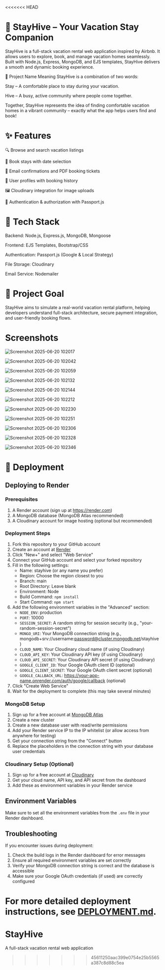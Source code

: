 <<<<<<< HEAD
# 🏡 StayHive – Your Vacation Stay Companion

StayHive is a full-stack vacation rental web application inspired by Airbnb. It allows users to explore, book, and manage vacation homes seamlessly. Built with Node.js, Express, MongoDB, and EJS templates, StayHive delivers a smooth and dynamic booking experience.

🌟 Project Name Meaning
StayHive is a combination of two words:

Stay – A comfortable place to stay during your vacation.

Hive – A busy, active community where people come together.

Together, StayHive represents the idea of finding comfortable vacation homes in a vibrant community – exactly what the app helps users find and book!

# ✨ Features

🔍 Browse and search vacation listings

📆 Book stays with date selection

📩 Email confirmations and PDF booking tickets

👤 User profiles with booking history

🖼️ Cloudinary integration for image uploads

🔐 Authentication & authorization with Passport.js

# 🔧 Tech Stack
Backend: Node.js, Express.js, MongoDB, Mongoose

Frontend: EJS Templates, Bootstrap/CSS

Authentication: Passport.js (Google & Local Strategy)

File Storage: Cloudinary

Email Service: Nodemailer

# 🚀 Project Goal

StayHive aims to simulate a real-world vacation rental platform, helping developers understand full-stack architecture, secure payment integration, and user-friendly booking flows.

# Screenshots

![Screenshot 2025-06-20 102017](https://github.com/user-attachments/assets/e3b8694f-762f-4e99-af85-43b95d1cf4b8)

![Screenshot 2025-06-20 102042](https://github.com/user-attachments/assets/0b9b6f54-0869-4882-975f-02d87e053188)

![Screenshot 2025-06-20 102059](https://github.com/user-attachments/assets/c55f772d-ffc8-452d-8b4b-7ed2d50fd52f)

![Screenshot 2025-06-20 102132](https://github.com/user-attachments/assets/d4a64092-c16d-42f9-aa33-0456b9c49fca)

![Screenshot 2025-06-20 102144](https://github.com/user-attachments/assets/a23a1bfa-d55f-4170-a14b-4ef0659f1a74)

![Screenshot 2025-06-20 102212](https://github.com/user-attachments/assets/368627b5-4905-4c21-9c04-2ba4eb2fc6a2)

![Screenshot 2025-06-20 102230](https://github.com/user-attachments/assets/a5f7d241-5737-41a5-9ed2-669b822e23ec)

![Screenshot 2025-06-20 102251](https://github.com/user-attachments/assets/c7bc77cb-6d66-46e5-993a-87a5692fc410)

![Screenshot 2025-06-20 102306](https://github.com/user-attachments/assets/f6b02248-03e3-40e9-b1b0-eaabedcf8c9a)

![Screenshot 2025-06-20 102328](https://github.com/user-attachments/assets/e5b43d63-4218-42a1-bd05-10667a0b916e)

![Screenshot 2025-06-20 102346](https://github.com/user-attachments/assets/e44d352a-7f23-4312-9e10-865dac20d6d6)

# 🚀 Deployment

## Deploying to Render

### Prerequisites
1. A Render account (sign up at https://render.com)
2. A MongoDB database (MongoDB Atlas recommended)
3. A Cloudinary account for image hosting (optional but recommended)

### Deployment Steps

1. Fork this repository to your GitHub account
2. Create an account at [Render](https://render.com/)
3. Click "New+" and select "Web Service"
4. Connect your GitHub account and select your forked repository
5. Fill in the following settings:
   - Name: stayhive (or any name you prefer)
   - Region: Choose the region closest to you
   - Branch: main
   - Root Directory: Leave blank
   - Environment: Node
   - Build Command: `npm install`
   - Start Command: `npm start`
6. Add the following environment variables in the "Advanced" section:
   - `NODE_ENV`: production
   - `PORT`: 10000
   - `SESSION_SECRET`: A random string for session security (e.g., "your-random-session-secret")
   - `MONGO_URI`: Your MongoDB connection string (e.g., mongodb+srv://username:password@cluster.mongodb.net/stayhive)
   - `CLOUD_NAME`: Your Cloudinary cloud name (if using Cloudinary)
   - `CLOUD_API_KEY`: Your Cloudinary API key (if using Cloudinary)
   - `CLOUD_API_SECRET`: Your Cloudinary API secret (if using Cloudinary)
   - `GOOGLE_CLIENT_ID`: Your Google OAuth client ID (optional)
   - `GOOGLE_CLIENT_SECRET`: Your Google OAuth client secret (optional)
   - `GOOGLE_CALLBACK_URL`: https://your-app-name.onrender.com/auth/google/callback (optional)
7. Click "Create Web Service"
8. Wait for the deployment to complete (this may take several minutes)

### MongoDB Setup
1. Sign up for a free account at [MongoDB Atlas](https://www.mongodb.com/cloud/atlas)
2. Create a new cluster
3. Create a new database user with read/write permissions
4. Add your Render service IP to the IP whitelist (or allow access from anywhere for testing)
5. Get your connection string from the "Connect" button
6. Replace the placeholders in the connection string with your database user credentials

### Cloudinary Setup (Optional)
1. Sign up for a free account at [Cloudinary](https://cloudinary.com/)
2. Get your cloud name, API key, and API secret from the dashboard
3. Add these as environment variables in your Render service

## Environment Variables

Make sure to set all the environment variables from the `.env` file in your Render dashboard.

## Troubleshooting

If you encounter issues during deployment:

1. Check the build logs in the Render dashboard for error messages
2. Ensure all required environment variables are set correctly
3. Verify your MongoDB connection string is correct and the database is accessible
4. Make sure your Google OAuth credentials (if used) are correctly configured

For more detailed deployment instructions, see [DEPLOYMENT.md](DEPLOYMENT.md).
=======
# StayHive
A full-stack vacation rental web application
>>>>>>> 45611250aac399e0754e25b5565a387c8d88c5ea
